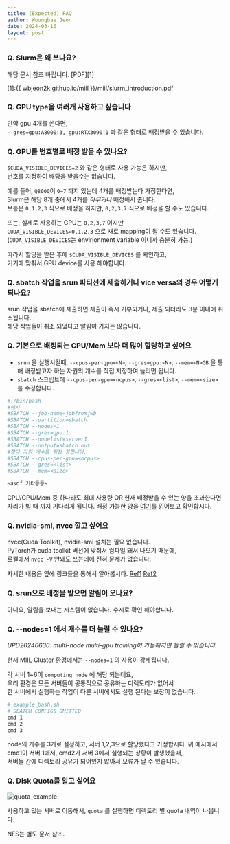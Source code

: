 ```yaml
---
title: (Expected) FAQ
author: Woongbae Jeon
date: 2024-03-16
layout: post
---
```


### Q. Slurm은 왜 쓰나요?

해당 문서 참조 바랍니다. [PDF][1]

[1]:{{ wbjeon2k.github.io/miil }}/miil/slurm_introduction.pdf

### Q. GPU type을 여러개 사용하고 싶습니다

만약 gpu 4개를 쓴다면,  
`--gres=gpu:A8000:3, gpu:RTX3090:1` 과 같은 형태로 배정받을 수 있습니다.  

### Q. GPU를 번호별로 배정 받을 수 있나요?

`$CUDA_VISIBLE_DEVICES=2` 와 같은 형태로 사용 가능은 하지만,  
번호를 지정하여 배당을 받을수는 없습니다.  

예를 들어, `Q8000`이 `0~7` 까지 있는데 4개를 배정받는다 가정한다면,  
Slurm은 해당 8개 중에서 4개를 *아무거나* 배정해서 줍니다.  
보통은 `0,1,2,3` 식으로 배정을 하지만, `0,2,3,7` 식으로 배정을 할 수도 있습니다.

또는, 실제로 사용하는 GPU는 `0,2,3,7` 이지만  
`CUDA_VISIBLE_DEVICES=0,1,2,3` 으로 새로 mapping이 될 수도 있습니다.  
(`CUDA_VISIBLE_DEVICES`는 envirionment variable 이니까 충분히 가능.)

따라서 할당을 받은 후에 `$CUDA_VISIBLE_DEVICES` 를 확인하고,  
거기에 맞춰서 GPU device를 사용 해야합니다.

### Q. sbatch 작업을 srun 파티션에 제출하거나 vice versa의 경우 어떻게 되나요?

srun 작업을 sbatch에 제출하면 제출이 즉시 거부되거나, 제출 되더라도 3분 이내에 취소됩니다.  
해당 작업들이 취소 되었다고 알림이 가지는 않습니다.

### Q. 기본으로 배정되는 CPU/Mem 보다 더 많이 할당하고 싶어요

- `srun` 을 실행시킬때, `--cpus-per-gpu=<N>`, `--gres=gpu:<N>`, `--mem=<N>GB` 을 통해 배정받고자 하는 자원의 개수를 직접 지정하여 늘리면 됩니다.
- `sbatch` 스크립트에 `--cpus-per-gpu=<ncpus>`, `--gres=<list>`, `--mem=<size>` 를 수정합니다.
```bash
#!/bin/bash
#예시
#SBATCH --job-name=jobfromjwb
#SBATCH --partition=sbatch
#SBATCH --nodes=1
#SBATCH --gres=gpu:1
#SBATCH --nodelist=server1
#SBATCH --output=sbatch.out
#할당 자원 개수를 직접 정합니다.
#SBATCH --cpus-per-gpu=<ncpus>
#SBATCH --gres=<list>
#SBATCH --mem=<size>

~asdf 기타등등~
```

CPU/GPU/Mem 중 하나라도 최대 사용량 OR 현재 배정받을 수 있는 양을 초과한다면  
자리가 빌 때 까지 기다리게 됩니다. 배정 가능한 양을 [여기](https://wbjeon2k.github.io/miil/pages/resource-access/)를 읽어보고 확인합시다.

### Q. nvidia-smi, nvcc 깔고 싶어요

nvcc(Cuda Toolkit), nvidia-smi 설치는 필요 없습니다.  
PyTorch가 cuda toolkit 버전에 맞춰서 컴파일 돼서 나오기 때문에,  
로컬에서 `nvcc -V` 안돼도 쓰는데에 전혀 문제가 없습니다.  

자세한 내용은 옆에 링크들을 통해서 알아봅시다. [Ref1](https://www.reddit.com/r/pytorch/comments/13siy1d/confused_about_when_to_manually_install_cuda_for/) [Ref2](https://discuss.pytorch.org/t/is-nvidia-driver-already-included-cuda-and-cuda-toolkit/184411/2)

### Q. srun으로 배정을 받으면 알림이 오나요?

아니요, 알림을 보내는 시스템이 없습니다. 수시로 확인 해야합니다.

### Q. --nodes=1 에서 개수를 더 늘릴 수 있나요?

*UPD20240630: multi-node multi-gpu training이 가능해지면 늘릴 수 있습니다.*

현재 MIIL Cluster 환경에서는 `--nodes=1` 의 사용이 강제됩니다.  

각 서버 1~6이 `computing node` 에 해당 되는데요,  
우리 환경은 모든 서버들이 공통적으로 공유하는 디렉토리가 없어서  
한 서버에서 실행하는 작업이 다른 서버에서도 실행 된다는 보장이 없습니다.  
```bash
# example_bash.sh
# SBATCH CONFIGS OMITTED
cmd 1
cmd 2
cmd 3
```
node의 개수를 3개로 설정하고, 서버 1,2,3으로 할당했다고 가정합시다.
위 예시에서 cmd1이 서버 1에서, cmd2가 서버 3에서 실행되는 상황이 발생했을때,  
서버들 간에 디렉토리 공유가 되어있지 않아서 오류가 날 수 있습니다.

### Q. Disk Quota를 알고 싶어요

![quota_example](/miil/assets/quota_example.png)

사용하고 있는 서버로 이동해서, `quota` 를 실행하면 디렉토리 별 quota 내역이 나옵니다.

NFS는 별도 문서 참조.